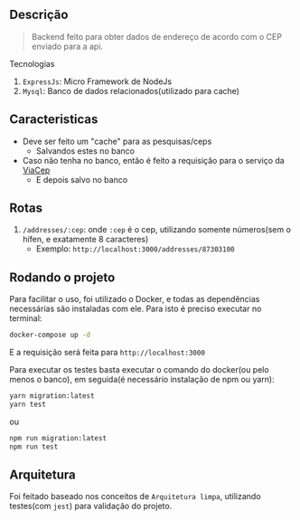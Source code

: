 ## Descrição

> Backend feito para obter dados de endereço de acordo com o CEP enviado para a api.

Tecnologias

1. `ExpressJs`: Micro Framework de NodeJs
2. `Mysql`: Banco de dados relacionados(utilizado para cache)

## Caracteristicas

- Deve ser feito um "cache" para as pesquisas/ceps
  - Salvandos estes no banco
- Caso não tenha no banco, então é feito a requisição para o serviço da [ViaCep](https://viacep.com.br/)
  - E depois salvo no banco

## Rotas

1. `/addresses/:cep`: onde `:cep` é o cep, utilizando somente números(sem o hífen, e exatamente 8 caracteres)
   - Exemplo: `http://localhost:3000/addresses/87303100`

## Rodando o projeto

Para facilitar o uso, foi utilizado o Docker, e todas as dependências necessárias são instaladas com ele. Para isto é preciso executar no terminal:

```bash
docker-compose up -d
```

E a requisição será feita para
`http://localhost:3000`

Para executar os testes basta executar o comando do docker(ou pelo menos o banco), em seguida(é necessário instalação de npm ou yarn):

```bash
yarn migration:latest
yarn test
```

ou

```bash
npm run migration:latest
npm run test
```

## Arquitetura

Foi feitado baseado nos conceitos de `Arquitetura limpa`, utilizando testes(com `jest`) para validação do projeto.
